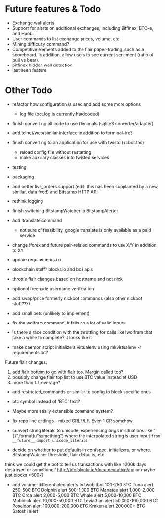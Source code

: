 Future features & Todo
=======
* Exchange wall alerts
* Support for alerts on additional exchanges, including Bitfinex, BTC-e, and Huobi
* User commands to list exchange prices, volume, etc
* Mining difficulty command?
* Competitive elements added to the flair paper-trading, such as a scoreboard. In addition, allow users to see
current sentiment (ratio of bull vs bear).
* bitfinex hidden wall detection
* last seen feature

Other Todo
=======
* refactor how configuration is used and add some more options
    * log file (bot.log is currently hardcoded)
* finish converting all code to use Decimals (sqlite3 converter/adapter)
* add telnet/web/similar interface in addition to terminal+irc?
* finish converting to an application for use with twistd (ircbot.tac)
    * reload config file without restarting
    * make auxiliary classes into twisted services
* testing
* packaging
* add better live_orders support (edit: this has been supplanted by a new, similar, data feed) and Bitstamp HTTP API
* rethink logging
* finish switching BitstampWatcher to BitstampAlerter
* add !translate command
    * not sure of feasibility, google translate is only available as a paid service
* change !forex and future pair-related commands to use X/Y in addition to XY
* update requirements.txt
* blockchain stuff? blockr.io and bc.i apis

* throttle flair changes based on hostname and not nick
* optional freenode username verification
* add swap/price formerly nickbot commands (also other nickbot stuff???)
* add small bets (unlikely to implement)

* fix the wolfram command, it fails on a lot of valid inputs
* is there a race condition with the throttling for calls like !wolfram that take a while to complete? it looks like it
* make daemon script initialize a virtualenv using mkvirtualenv -r requirements.txt?

Future flair changes:
1. add flair bottom to go with flair top. Margin called too?
2. possibly change flair top list to use BTC value instead of USD
3. more than 1:1 leverage?

* add restricted_commands or similar to config to block specific ones

* btc symbol instead of 'BTC' text?
* Maybe more easily extensible command system?
* fix repo line endings - mixed CRLF/LF. Even 1 CR somehow.
* convert string literals to unicode, experiencing bugs in situations like "{}".format(u"something")
    where the interpolated string is user input
    `from __future__ import unicode_literals`
* decide on whether to put defaults in confspec, initializers, or where. BitstampWatcher threshold, flair defaults, etc


<eo-r> think we could get the bot to tell us transactions with like >200k days destroyed or something? http://btc.blockr.io/documentation/api
<eo-r> or maybe just blocks >500k?

* add volume-differentiated alerts to twobitbot 
100-250 BTC Tuna alert
250-500 BTC Dolphin alert
500-1,000 BTC Manatee alert
1,000-2,000 BTC Orca alert
2,000-5,000 BTC Whale alert
5,000-10,000 BTC Mobidick alert
10,000-50,000 BTC Leviathan alert
50,000-100,000 BTC Poseidon alert
100,000-200,000 BTC Kraken alert
200,000+ BTC Satoshi alert
